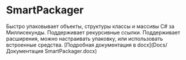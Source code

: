 # SmartPackager
Быстро упаковывает объекты, структуры классы и массивы C# за Миллисекунды. 
Поддерживает рекурсивные ссылки.
Поддерживает расширения, можно настраивать упаковку, или использовать встроенные средства.
[Подробная документация в docx](Docs/Документация SmartPackager.docx)